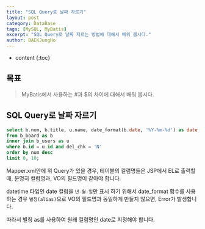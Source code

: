 ```yaml
---
title: "SQL Query로 날짜 자르기"
layout: post
category: DataBase
tags: [MySQL, MyBatis]
excerpt: "SQL Query로 날짜 자르는 방법에 대해서 배워 봅시다."
author: BAEKJungHo
---
```


* content
{:toc}

## 목표

  > MyBatis에서 사용하는 #과 $의 차이에 대해서 배워 봅시다.

## SQL Query로 날짜 자르기

  ```sql
  select b.num, b.title, u.name, date_format(b.date, '%Y-%m-%d') as date, b.count, b.id
  from b_board as b
  inner join b_users as u
  where b.id = u.id and del_chk = 'N'
  order by num desc
  limit 0, 10;   
  ```

  Mapper.xml안에 위 Query가 있을 경우, 테이블의 컬럼명들은 JSP에서 EL로 출력할 때, 분명히
  컬럼명과, VO의 필드명이 같아야 합니다.

  datetime 타입인 date 컬럼을 `년-월-일`만 표시 하기 위해서 date_format 함수를 사용하는 경우
  `별칭(alias)`으로 VO의 필드명과 동일하게 만들지 않으면, Error가 발생합니다.

  따라서 별칭 as를 사용하여 원래 컬럼명인 date로 지정해야 합니다.
